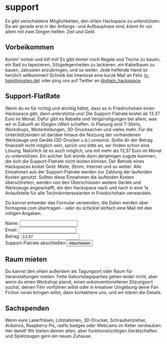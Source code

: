 # support 

Es gibt verschiedene Möglichkeiten, den xHain Hackspace zu unterstützen. Da wir gerade erst in der Anfangs- und Aufbauphase sind, könnt ihr vor allem mit zwei Dingen helfen: Zeit und Geld.

## Vorbeikommen
Komm’ vorbei und hilf mit! Es gibt immer noch Regale und Tische zu bauen, ein Bad zu tapezieren, Sitzgelegenheiten zu lackieren, ein Kabelbaum zu bauen, Jalousien anzubringen, und so weiter. Jede helfende Hand ist herzlich willkommen! Schreib bei Interesse eine kurze Mail an Felix (<a href="mailto:x-hain@posteo.de">x-hain@posteo.de</a>) oder ping uns auf Twitter an <a href="https://twitter.com/xHain_hackspace">@xhain_hackspace</a>. 

## Support-FlatRate
Wenn du es für richtig und wichtig hältst, dass es in Friedrichshain einen Hackspace gibt, dann unterstütze uns!
Die Support-Flatrate kostet ab 13.37 Euro im Monat. Dafür gibt es Rabatte und Vergünstigungen bei allem, was wir in Zukunft an (Gegen-)Wert schaffen. In Planung sind T-Shirts, Workshops, Weiterbildungen, 3D-Drucksachen und vieles mehr. Für die Unterstützenden ist darüber hinaus die Nutzung der vorhandenen Werkzeuge und Geräte (3D-Drucker u.ä.) umsonst. 
Sollte dir der Betrag finanziell nicht möglich sein, sprich uns bitte an, wir finden schon eine Lösung. 
Natürlich ist es auch möglich, uns mit mehr als 13,37 Euro im Monat zu unterstützen. Ein solcher Soli würde dann denjenigen zugute kommen, die sich die Support-Flatrate nicht leisten können.
Der Betrieb eines Hackspaces kostet Geld: Miete, Strom, Internet und so weiter. Alle Einnahmen aus der Support-Flatrate werden zur Zahlung der laufenden Kosten genutzt. Sollten diese Einnahmen die laufenden Kosten überschreiten, werden von den Überschüssen weitere Geräte und Werkzeuge angeschafft, die den Hackspace nach und nach in eine 1a Anlaufstelle für alle Technikinteressierten in Friedrichshain verwandeln.

Du kannst entweder das Formular verwenden, die Daten werden über formspree.com übertragen - oder du schickst einfach eine Mail mit den nötigen Angaben.

<form action="https://formspree.io/xhain_hack_makespace@posteo.de"
      method="POST">
    <label for="Name">Name:
    	<input type="text" name="Name" title="Name" required>
    </label><br>
    <label for="email">Email:
    	<input type="email" name="_replyto" title="Email" required>
    </label><br>
    <label for="amount">Betrag:
    	<input type="text" name="amount" title="Betrag" value="13.37" required>
    </label><br>
    <label>Support-Flatrate abschließen
    	<input type="submit" value="Abschicken">
	</label><br>
</form> 


## Raum mieten
Du kannst den xHain außerdem als Tagungsort oder Raum für Veranstaltungen mieten. Fette Geburtstagsparties gehen leider nicht, aber wenn du einen Workshop planst, einen unkonventionelleren Sitzungsort suchst, deinen Film vorführen willst oder in kreativer Umgebung deine Fan Fiction voran bringen willst, dann kontaktiere uns, und wir klären die Details. 

## Sachspenden
Wenn eure Laserfräsen, Lötstationen, 3D-Drucker, Schraubenzieher, Arduinos, Raspberry Pis, rad1o badges oder Webcams im Keller verstauben: Her damit! Wir bieten deinen alten, aber funktionstüchtigen Gerätschaften und Spielzeugen gern ein neues Zuhause. 
